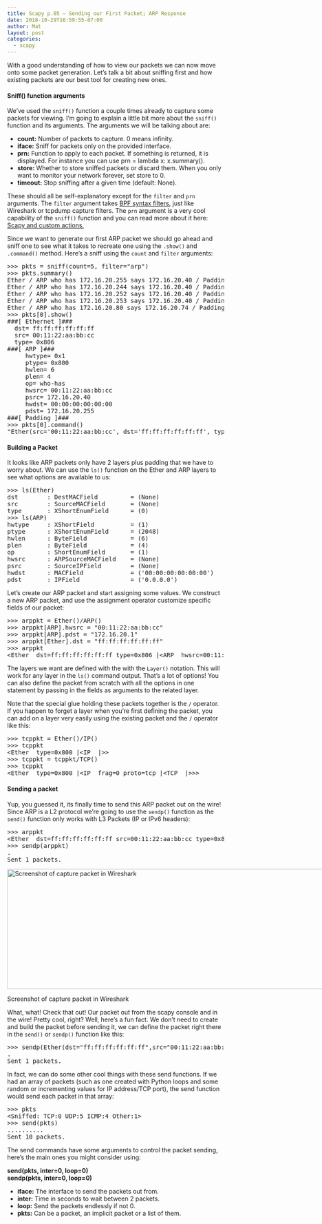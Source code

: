 ```yaml
---
title: Scapy p.05 – Sending our First Packet; ARP Response
date: 2018-10-29T16:59:55-07:00
author: Mat
layout: post
categories:
  - scapy
---
```

With a good understanding of how to view our packets we can now move onto some packet generation. Let&#8217;s talk a bit about sniffing first and how existing packets are our best tool for creating new ones.

#### Sniff() function arguments

We&#8217;ve used the `sniff()` function a couple times already to capture some packets for viewing. I&#8217;m going to explain a little bit more about the `sniff()` function and its arguments. <!--more-->The arguments we will be talking about are:

  * **count:** Number of packets to capture. 0 means infinity.
  * **iface:** Sniff for packets only on the provided interface.
  * **prn:** Function to apply to each packet. If something is returned, it is displayed. For instance you can use prn = lambda x: x.summary().
  * **store:** Whether to store sniffed packets or discard them. When you only want to monitor your network forever, set store to 0.
  * **timeout:** Stop sniffing after a given time (default: None).

These should all be self-explanatory except for the `filter` and `prn` arguments. The `filter` argument takes <a href="http://biot.com/capstats/bpf.html" target="_blank" rel="noopener noreferrer">BPF syntax filters</a>, just like Wireshark or tcpdump capture filters. The `prn` argument is a very cool capability of the `sniff()` function and you can read more about it here: <a href="scapy-sniffing-with-custom-actions-part-1" target="_blank" rel="noopener noreferrer">Scapy and custom actions.</a>

Since we want to generate our first ARP packet we should go ahead and sniff one to see what it takes to recreate one using the `.show()` and `.command()` method. Here&#8217;s a sniff using the `count` and `filter` arguments:

<pre class="lang:default decode:true">&gt;&gt;&gt; pkts = sniff(count=5, filter="arp")
&gt;&gt;&gt; pkts.summary()
Ether / ARP who has 172.16.20.255 says 172.16.20.40 / Padding
Ether / ARP who has 172.16.20.244 says 172.16.20.40 / Padding
Ether / ARP who has 172.16.20.252 says 172.16.20.40 / Padding
Ether / ARP who has 172.16.20.253 says 172.16.20.40 / Padding
Ether / ARP who has 172.16.20.80 says 172.16.20.74 / Padding
&gt;&gt;&gt; pkts[0].show()
###[ Ethernet ]###
  dst= ff:ff:ff:ff:ff:ff
  src= 00:11:22:aa:bb:cc
  type= 0x806
###[ ARP ]###
     hwtype= 0x1
     ptype= 0x800
     hwlen= 6
     plen= 4
     op= who-has
     hwsrc= 00:11:22:aa:bb:cc
     psrc= 172.16.20.40
     hwdst= 00:00:00:00:00:00
     pdst= 172.16.20.255
###[ Padding ]###
&gt;&gt;&gt; pkts[0].command()
"Ether(src='00:11:22:aa:bb:cc', dst='ff:ff:ff:ff:ff:ff', type=2054)/ARP(hwdst='00:00:00:00:00:00', ptype=2048, hwtype=1, psrc='172.16.20.40', hwlen=6, plen=4, pdst='172.16.20.255', hwsrc='00:11:22:aa:bb:cc', op=2)"</pre>

#### Building a Packet

It looks like ARP packets only have 2 layers plus padding that we have to worry about. We can use the `ls()` function on the Ether and ARP layers to see what options are available to us:

<pre class="lang:default decode:true">&gt;&gt;&gt; ls(Ether)
dst        : DestMACField         = (None)
src        : SourceMACField       = (None)
type       : XShortEnumField      = (0)
&gt;&gt;&gt; ls(ARP)
hwtype     : XShortField          = (1)
ptype      : XShortEnumField      = (2048)
hwlen      : ByteField            = (6)
plen       : ByteField            = (4)
op         : ShortEnumField       = (1)
hwsrc      : ARPSourceMACField    = (None)
psrc       : SourceIPField        = (None)
hwdst      : MACField             = ('00:00:00:00:00:00')
pdst       : IPField              = ('0.0.0.0')</pre>

Let&#8217;s create our ARP packet and start assigning some values. We construct a new ARP packet, and use the assignment operator customize specific fields of our packet:

<pre class="lang:default decode:true ">&gt;&gt;&gt; arppkt = Ether()/ARP()
&gt;&gt;&gt; arppkt[ARP].hwsrc = "00:11:22:aa:bb:cc"
&gt;&gt;&gt; arppkt[ARP].pdst = "172.16.20.1"
&gt;&gt;&gt; arppkt[Ether].dst = "ff:ff:ff:ff:ff:ff"
&gt;&gt;&gt; arppkt
&lt;Ether  dst=ff:ff:ff:ff:ff:ff type=0x806 |&lt;ARP  hwsrc=00:11:22:aa:bb:cc pdst=172.16.20.1 |&gt;&gt;</pre>

The layers we want are defined with the with the `Layer()` notation. This will work for any layer in the `ls()` command output. That&#8217;s a lot of options! You can also define the packet from scratch with all the options in one statement by passing in the fields as arguments to the related layer.

Note that the special glue holding these packets together is the `/` operator. If you happen to forget a layer when you&#8217;re first defining the packet, you can add on a layer very easily using the existing packet and the `/` operator like this:

<pre class="lang:default decode:true ">&gt;&gt;&gt; tcppkt = Ether()/IP()
&gt;&gt;&gt; tcppkt
&lt;Ether  type=0x800 |&lt;IP  |&gt;&gt;
&gt;&gt;&gt; tcppkt = tcppkt/TCP()
&gt;&gt;&gt; tcppkt
&lt;Ether  type=0x800 |&lt;IP  frag=0 proto=tcp |&lt;TCP  |&gt;&gt;&gt;</pre>

#### Sending a packet

Yup, you guessed it, its finally time to send this ARP packet out on the wire! Since ARP is a L2 protocol we&#8217;re going to use the `sendp()` function as the `send()` function only works with L3 Packets (IP or IPv6 headers):

<pre class="lang:default decode:true ">&gt;&gt;&gt; arppkt
&lt;Ether  dst=ff:ff:ff:ff:ff:ff src=00:11:22:aa:bb:cc type=0x806 |&lt;ARP  hwsrc=00:11:22:aa:bb:cc pdst=172.16.20.1 |&gt;&gt;
&gt;&gt;&gt; sendp(arppkt)
.
Sent 1 packets.</pre>

<div id="attachment_116" style="width: 751px" class="aligncenter">
  <img aria-describedby="caption-attachment-116" class="size-full wp-image-116" src="{{ site.url }}/static/img/_posts/scapy-sent-arp-packet.png" alt="Screenshot of capture packet in Wireshark" width="741" height="279" sizes="(max-width: 741px) 100vw, 741px" />
  
  <p id="caption-attachment-116" class="blockquote">
    Screenshot of capture packet in Wireshark
  </p>
</div>

What, what! Check that out! Our packet out from the scapy console and in the wire! Pretty cool, right? Well, here&#8217;s a fun fact. We don&#8217;t need to create and build the packet before sending it, we can define the packet right there in the `send()` or `sendp()` function like this:

<pre class="lang:default decode:true  ">&gt;&gt;&gt; sendp(Ether(dst="ff:ff:ff:ff:ff:ff",src="00:11:22:aa:bb:cc")/ARP(hwsrc="00:11:22:aa:bb:cc",pdst="172.16.20.1"))
.
Sent 1 packets.</pre>

In fact, we can do some other cool things with these send functions. If we had an array of packets (such as one created with Python loops and some random or incrementing values for IP address/TCP port), the send function would send each packet in that array:

<pre class="lang:default decode:true ">&gt;&gt;&gt; pkts
&lt;Sniffed: TCP:0 UDP:5 ICMP:4 Other:1&gt;
&gt;&gt;&gt; send(pkts)
..........
Sent 10 packets.</pre>

The send commands have some arguments to control the packet sending, here&#8217;s the main ones you might consider using:

**send(pkts, inter=0, loop=0)  
sendp(pkts, inter=0, loop=0)**

  * **iface:** The interface to send the packets out from.
  * **inter:** Time in seconds to wait between 2 packets.
  * **loop:** Send the packets endlessly if not 0.
  * **pkts:** Can be a packet, an implicit packet or a list of them.